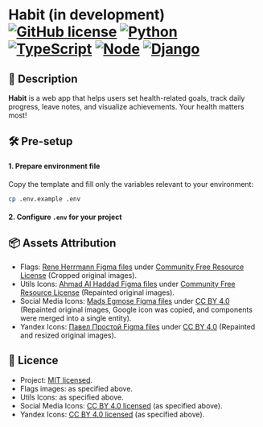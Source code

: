 # Habit (in development) [![GitHub license](https://img.shields.io/badge/license-MIT-blue.svg)](https://github.com/IIyCbKA/Habit/blob/main/LICENSE) [![Python](https://img.shields.io/badge/Python-3.12-blue)](https://www.python.org/downloads/release/python-3120/) [![TypeScript](https://img.shields.io/badge/TypeScript-5.8.3-blue)](https://www.typescriptlang.org/) [![Node](https://img.shields.io/badge/Node-20-green)](https://nodejs.org/en) [![Django](https://img.shields.io/badge/Django-5.2-green)](https://www.djangoproject.com/download/?supported-versions)

## 🌿 Description
**Habit** is a web app that helps users set health-related goals, track daily progress, leave notes, and visualize achievements. Your health matters most!

## 🛠️ Pre-setup

#### 1. **Prepare environment file**
Copy the template and fill only the variables relevant to your environment:

   ```bash
   cp .env.example .env
   ```

#### 2. **Configure `.env` for your project**

## 📦 Assets Attribution
- Flags: [Rene Herrmann Figma files](https://www.figma.com/community/plugin/749888869584535589/flags) under [Community Free Resource License](https://www.figma.com/legal/community-free-resource-license) (Cropped original images).
- Utils Icons: [Ahmad Al Haddad Figma files](https://www.figma.com/community/plugin/775671607185029020/material-design-icons-community) under [Community Free Resource License](https://www.figma.com/legal/community-free-resource-license) (Repainted original images).
- Social Media Icons: [Mads Egmose Figma files](https://www.figma.com/community/file/839558611085349133) under [CC BY 4.0](https://creativecommons.org/licenses/by/4.0/) (Repainted original images, Google icon was copied, and components were merged into a single entity).
- Yandex Icons: [Павел Простой Figma files](https://www.figma.com/community/file/1205951036679129279) under [CC BY 4.0](https://creativecommons.org/licenses/by/4.0/)  (Repainted and resized original images).

## 📄 Licence
- Project: [MIT licensed](https://github.com/IIyCbKA/Habit/blob/main/LICENSE).
- Flags images: as specified above.
- Utils Icons: as specified above.
- Social Media Icons: [CC BY 4.0 licensed](https://creativecommons.org/licenses/by/4.0/) (as specified above).
- Yandex Icons: [CC BY 4.0 licensed](https://creativecommons.org/licenses/by/4.0/) (as specified above).